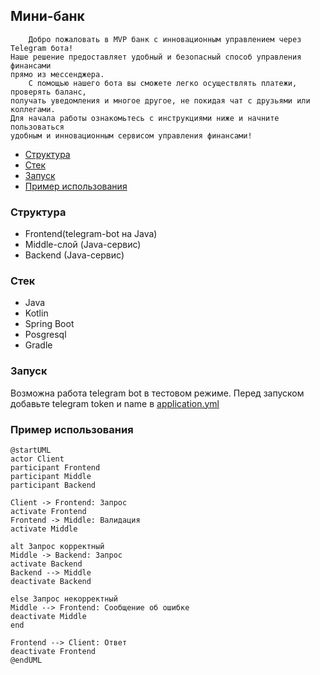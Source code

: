 ## Мини-банк

        Добро пожаловать в MVP банк с инновационным управлением через Telegram бота!  
    Наше решение предоставляет удобный и безопасный способ управления финансами  
    прямо из мессенджера.  
        С помощью нашего бота вы сможете легко осуществлять платежи, проверять баланс,  
    получать уведомления и многое другое, не покидая чат с друзьями или коллегами.  
    Для начала работы ознакомьтесь с инструкциями ниже и начните пользоваться  
    удобным и инновационным сервисом управления финансами!

* <a href="#Структура">Структура</a>
* <a href="#Стек">Стек</a>
* <a href="#Запуск">Запуск</a>
* <a href="#Пример-использования">Пример использования</a>


### Структура
- Frontend(telegram-bot на Java)
- Middle-слой (Java-сервис)
- Backend (Java-сервис)

### Стек
- Java
- Kotlin
- Spring Boot
- Posgresql
- Gradle

### Запуск
Возможна работа telegram bot в тестовом режиме.
Перед запуском добавьте telegram token и name в [application.yml](telegram-bot/src/main/resources/application.yml)
### Пример использования
```plantuml
@startUML
actor Client
participant Frontend
participant Middle
participant Backend

Client -> Frontend: Запрос
activate Frontend
Frontend -> Middle: Валидация
activate Middle

alt Запрос корректный
Middle -> Backend: Запрос
activate Backend
Backend --> Middle
deactivate Backend

else Запрос некорректный
Middle --> Frontend: Сообщение об ошибке
deactivate Middle
end

Frontend --> Client: Ответ
deactivate Frontend
@endUML
```



